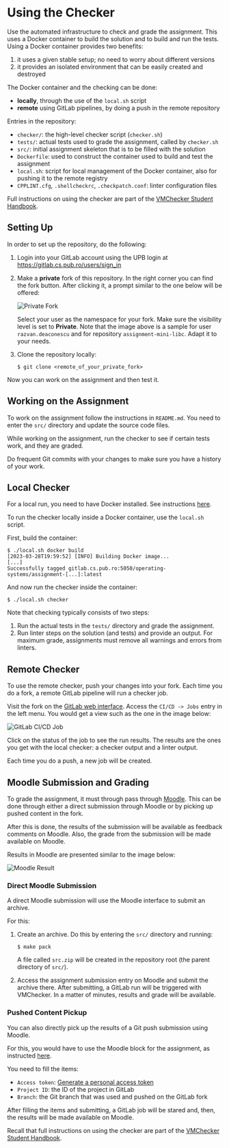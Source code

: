 # Using the Checker

Use the automated infrastructure to check and grade the assignment.
This uses a Docker container to build the solution and to build and run the tests.
Using a Docker container provides two benefits:

1. it uses a given stable setup;
   no need to worry about different versions
2. it provides an isolated environment that can be easily created and destroyed

The Docker container and the checking can be done:

- **locally**, through the use of the `local.sh` script
- **remote** using GitLab pipelines, by doing a push in the remote repository

Entries in the repository:

- `checker/`: the high-level checker script (`checker.sh`)
- `tests/`: actual tests used to grade the assignment, called by `checker.sh`
- `src/`: initial assignment skeleton that is to be filled with the solution
- `Dockerfile`: used to construct the container used to build and test the assignment
- `local.sh`: script for local management of the Docker container, also for pushing it to the remote registry
- `CPPLINT.cfg`, `.shellcheckrc`, `.checkpatch.conf`: linter configuration files

Full instructions on using the checker are part of the [VMChecker Student Handbook](https://github.com/systems-cs-pub-ro/vmchecker-next/wiki/Student-Handbook).

## Setting Up

In order to set up the repository, do the following:

1. Login into your GitLab account using the UPB login at https://gitlab.cs.pub.ro/users/sign_in
2. Make a **private** fork of this repository.
   In the right corner you can find the fork button.
   After clicking it, a prompt similar to the one below will be offered:

   ![Private Fork](./img/private-fork.png)

   Select your user as the namespace for your fork.
   Make sure the visibility level is set to **Private**.
   Note that the image above is a sample for user `razvan.deaconescu` and for repository `assignment-mini-libc`.
   Adapt it to your needs.
3. Clone the repository locally:

   ```
   $ git clone <remote_of_your_private_fork>
   ```

Now you can work on the assignment and then test it.

## Working on the Assignment

To work on the assignment follow the instructions in `README.md`.
You need to enter the `src/` directory and update the source code files.

While working on the assignment, run the checker to see if certain tests work, and they are graded.

Do frequent Git commits with your changes to make sure you have a history of your work.

## Local Checker

For a local run, you need to have Docker installed.
See instructions [here](https://docs.docker.com/engine/install/).

To run the checker locally inside a Docker container, use the `local.sh` script.

First, build the container:

```console
$ ./local.sh docker build
[2023-03-28T19:59:52] [INFO] Building Docker image...
[...]
Successfully tagged gitlab.cs.pub.ro:5050/operating-systems/assignment-[...]:latest
```

And now run the checker inside the container:

```console
$ ./local.sh checker
```

Note that checking typically consists of two steps:

1. Run the actual tests in the `tests/` directory and grade the assignment.
2. Run linter steps on the solution (and tests) and provide an output.
   For maximum grade, assignments must remove all warnings and errors from linters.

## Remote Checker

To use the remote checker, push your changes into your fork.
Each time you do a fork, a remote GitLab pipeline will run a checker job.

Visit the fork on the [GitLab web interface](https://github.cs.pub.ro).
Access the `CI/CD -> Jobs` entry in the left menu.
You would get a view such as the one in the image below:

![GitLab CI/CD Job](img/gitlab-jobs.png)

Click on the status of the job to see the run results.
The results are the ones you get with the local checker: a checker output and a linter output.

Each time you do a push, a new job will be created.

## Moodle Submission and Grading

To grade the assignment, it must through pass through [Moodle](https://curs.upb.ro).
This can be done through either a direct submission through Moodle or by picking up pushed content in the fork.

After this is done, the results of the submission will be available as feedback comments on Moodle.
Also, the grade from the submission will be made available on Moodle.

Results in Moodle are presented similar to the image below:

![Moodle Result](img/moodle-result.png)

### Direct Moodle Submission

A direct Moodle submission will use the Moodle interface to submit an archive.

For this:

1. Create an archive.
   Do this by entering the `src/` directory and running:

   ```console
   $ make pack
   ```

   A file called `src.zip` will be created in the repository root (the parent directory of `src/`).
2. Access the assignment submission entry on Moodle and submit the archive there.
   After submitting, a GitLab run will be triggered with VMChecker.
   In a matter of minutes, results and grade will be available.

### Pushed Content Pickup

You can also directly pick up the results of a Git push submission using Moodle.

For this, you would have to use the Moodle block for the assignment, as instructed [here](https://github.com/systems-cs-pub-ro/vmchecker-next/wiki/Student-Handbook#32-submitting-an-assignment).

You need to fill the items:

- `Access token`: [Generate a personal access token](https://docs.gitlab.com/ee/user/profile/personal_access_tokens.html#create-a-personal-access-token)
- `Project ID`: the ID of the project in GitLab
- `Branch`: the Git branch that was used and pushed on the GitLab fork

After filling the items and submitting, a GitLab job will be stared and, then, the results will be made available on Moodle.

Recall that full instructions on using the checker are part of the [VMChecker Student Handbook](https://github.com/systems-cs-pub-ro/vmchecker-next/wiki/Student-Handbook).
